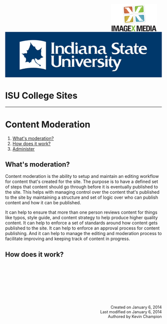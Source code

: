 <img class="logo" src="../assets/images/IXM-Transparent-Vertical.jpg" style="float:right; margin:-10px 15px 0 0;" height="90" />
<img class="logo" src="../assets/images/isu_logo.png" alt="Indiana State University logo" />

# ISU College Sites
***

# Content Moderation

1. [What's moderation?](#whats-moderation)
2. [How does it work?](#how-does-it-work)
3. [Administer](#administer)

## What's moderation?

Content moderation is the ability to setup and maintain an editing workflow for content that's created for the site. The purpose is to have a defined set of steps that content should go through before it is eventually published to the site. This helps with managing control over the content that's published to the site by maintaining a structure and set of logic over who can publish content and how it can be published.

It can help to ensure that more than one person reviews content for things like typos, style guide, and content strategy to help produce higher quality content. It can help to enforce a set of standards around how content gets published to the site. It can help to enforce an approval process for content publishing. And it can help to manage the editing and moderation process to facilitate improving and keeping track of content in progress.


## How does it work?



<p style="margin-top:150px; text-align:right; font-size:90%;">Created on January 6, 2014<br />
Last modified on January 6, 2014<br />
Authored by Kevin Champion</p>
